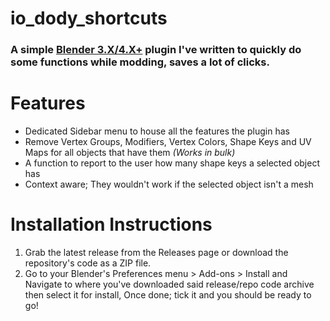 # io_dody_shortcuts
### A simple [Blender 3.X/4.X+](https://blender.org) plugin I've written to quickly do some functions while modding, saves a lot of clicks.

# Features
- Dedicated Sidebar menu to house all the features the plugin has
- Remove Vertex Groups, Modifiers, Vertex Colors, Shape Keys and UV Maps for all objects that have them *(Works in bulk)*
- A function to report to the user how many shape keys a selected object has
- Context aware; They wouldn't work if the selected object isn't a mesh

# Installation Instructions
1. Grab the latest release from the Releases page or download the repository's code as a ZIP file.
2. Go to your Blender's Preferences menu > Add-ons > Install and Navigate to where you've downloaded said release/repo code archive then select it for install, Once done; tick it and you should be ready to go!